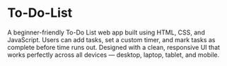 # To-Do-List
A beginner-friendly To-Do List web app built using HTML, CSS, and JavaScript. Users can add tasks, set a custom timer, and mark tasks as complete before time runs out. Designed with a clean, responsive UI that works perfectly across all devices — desktop, laptop, tablet, and mobile.
